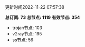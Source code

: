 更新时间2022-11-22 07:57:38

**总订阅: 73**
**总节点: 1119**
**有效节点: 354**
- trojan节点: 103
- v2ray节点: 195
- ss节点: 56
